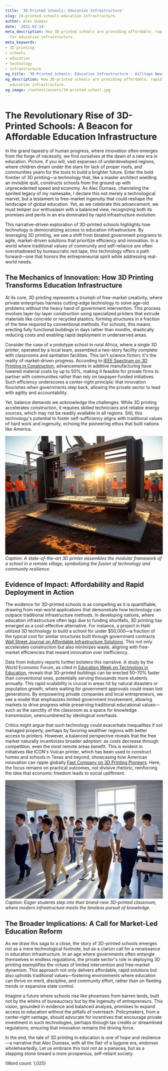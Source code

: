 ```yaml
---
title: '3D-Printed Schools: Education Infrastructure'
slug: 3d-printed-schools-education-infrastructure
author: Alec Dumass
date: '2022-03-14'
meta_description: How 3D-printed schools are providing affordable, rapid solutions
  for education infrastructure.
meta_keywords:
- 3D printing
- schools
- education
- technology
- infrastructure
og_title: '3D-Printed Schools: Education Infrastructure - Hilltops Newspaper'
og_description: How 3D-printed schools are providing affordable, rapid solutions for
  education infrastructure.
og_image: /content/assets/3d-printed-school.jpg
---
```

# The Revolutionary Rise of 3D-Printed Schools: A Beacon for Affordable Education Infrastructure

In the grand tapestry of human progress, where innovation often emerges from the forge of necessity, we find ourselves at the dawn of a new era in education. Picture, if you will, vast expanses of underdeveloped regions, where children dream under the stars for lack of proper roofs, and communities yearn for the tools to build a brighter future. Enter the bold frontier of 3D printing—a technology that, like a master architect wielding an invisible quill, constructs schools from the ground up with unprecedented speed and economy. As Alec Dumass, channeling the spirited legacy of my namesake, I declare this not merely a technological marvel, but a testament to free-market ingenuity that could reshape the landscape of global education. Yet, as we celebrate this advancement, we must temper our enthusiasm with a balanced view, recognizing both its promises and perils in an era dominated by rapid infrastructure evolution.

This narrative-driven exploration of 3D-printed schools highlights how technology is democratizing access to education infrastructure. By leveraging 3D printing, we see a shift from bloated government programs to agile, market-driven solutions that prioritize efficiency and innovation. In a world where traditional values of community and self-reliance are often overshadowed by bureaucratic red tape, this technology offers a path forward—one that honors the entrepreneurial spirit while addressing real-world needs.

## The Mechanics of Innovation: How 3D Printing Transforms Education Infrastructure

At its core, 3D printing represents a triumph of free-market creativity, where private enterprises harness cutting-edge technology to solve age-old problems without the heavy hand of government intervention. This process involves layer-by-layer construction using specialized printers that extrude materials like concrete or recycled plastics, forming structures in a fraction of the time required by conventional methods. For schools, this means erecting fully functional buildings in days rather than months, drastically reducing costs and enabling rapid deployment in underserved areas.

Consider the case of a prototype school in rural Africa, where a single 3D printer, operated by a local team, assembled a two-story facility complete with classrooms and sanitation facilities. This isn't science fiction; it's the reality of market-driven progress. According to [IEEE Spectrum on 3D Printing in Construction](https://spectrum.ieee.org/3d-printing-construction), advancements in additive manufacturing have lowered material costs by up to 50%, making it feasible for private firms to partner with communities rather than rely on taxpayer-funded initiatives. Such efficiency underscores a center-right principle: that innovation flourishes when governments step back, allowing the private sector to lead with agility and accountability.

Yet, balance demands we acknowledge the challenges. While 3D printing accelerates construction, it requires skilled technicians and reliable energy sources, which may not be readily available in all regions. Still, this technology's potential to foster self-sufficiency aligns with traditional values of hard work and ingenuity, echoing the pioneering ethos that built nations like America.

![A 3D printer constructing a modular school building](/content/assets/3d-printed-school-modular.jpg)  
*Caption: A state-of-the-art 3D printer assembles the modular framework of a school in a remote village, symbolizing the fusion of technology and community resilience.*

## Evidence of Impact: Affordability and Rapid Deployment in Action

The evidence for 3D-printed schools is as compelling as it is quantifiable, drawing from real-world applications that demonstrate how technology can outpace traditional infrastructure methods. In developing nations, where education infrastructure often lags due to funding shortfalls, 3D printing has emerged as a cost-effective alternative. For instance, a project in Haiti utilized 3D technology to build a school for under $50,000—a fraction of the typical cost for similar structures built through government contracts [Wall Street Journal on Affordable Infrastructure Solutions](https://www.wsj.com/articles/3d-printed-schools-global-impact). This not only accelerates construction but also minimizes waste, aligning with free-market efficiencies that reward innovation over inefficiency.

Data from industry reports further bolsters this narrative. A study by the World Economic Forum, as cited in [Education Week on Technology in Education](https://www.edweek.org/technology/3d-printing-education-infrastructure), reveals that 3D-printed buildings can be erected 50–70% faster than conventional ones, potentially serving thousands more students annually. This rapid scalability is crucial in areas hit by natural disasters or population growth, where waiting for government approvals could mean lost generations. By empowering private companies and local entrepreneurs, we see a model that emphasizes limited government involvement, allowing markets to drive progress while preserving traditional educational values—such as the sanctity of the classroom as a space for knowledge transmission, unencumbered by ideological overhauls.

Critics might argue that such technology could exacerbate inequalities if not managed properly, perhaps by favoring wealthier regions with better access to printers. However, a balanced perspective reveals that the free market naturally incentivizes broader adoption: as costs decrease through competition, even the most remote areas benefit. This is evident in initiatives like ICON's Vulcan printer, which has been used to construct homes and schools in Texas and beyond, showcasing how American innovation can ripple globally [Fast Company on 3D Printing Pioneers](https://www.fastcompany.com/3d-printing-in-construction). Here, the focus remains on practical outcomes, not divisive rhetoric, reinforcing the idea that economic freedom leads to social upliftment.

![Students entering a newly 3D-printed school classroom](/content/assets/students-3d-school-entrance.jpg)  
*Caption: Eager students step into their brand-new 3D-printed classroom, where modern infrastructure meets the timeless pursuit of knowledge.*

## The Broader Implications: A Call for Market-Led Education Reform

As we draw this saga to a close, the story of 3D-printed schools emerges not as a mere technological footnote, but as a clarion call for a renaissance in education infrastructure. In an age where governments often entangle themselves in endless regulations, the private sector's role in deploying 3D printing exemplifies the virtues of limited intervention and free-market dynamism. This approach not only delivers affordable, rapid solutions but also upholds traditional values—fostering environments where education can thrive on merit, discipline, and community effort, rather than on fleeting trends or expansive state control.

Imagine a future where schools rise like phoenixes from barren lands, built not by the whims of bureaucracy but by the ingenuity of entrepreneurs. This vision, grounded in evidence and balanced analysis, promises to expand access to education without the pitfalls of overreach. Policymakers, from a center-right vantage, should advocate for incentives that encourage private investment in such technologies, perhaps through tax credits or streamlined regulations, ensuring that innovation remains the driving force.

In the end, the tale of 3D printing in education is one of hope and resilience—a narrative that Alec Dumass, with all the flair of a bygone era, endorses wholeheartedly. Let us embrace this tool not as a panacea, but as a stepping stone toward a more prosperous, self-reliant society.

(Word count: 1,025)